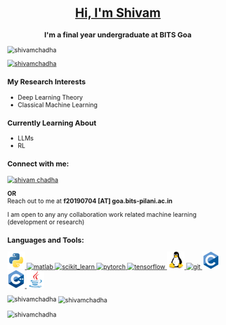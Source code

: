 <h1 align="center"><a href="https://shivamchadha.github.io">Hi, I'm Shivam</a></h1>
<h3 align="center">I'm a final year undergraduate at BITS Goa</h3>



<p align="left"> <img src="https://komarev.com/ghpvc/?username=shivamchadha&label=Profile%20views&color=0e75b6&style=flat" alt="shivamchadha" /> </p>

<p align="left"> <a href="https://github.com/ryo-ma/github-profile-trophy"><img src="https://github-profile-trophy.vercel.app/?username=shivamchadha" alt="shivamchadha" /></a> </p>

### My Research Interests
- Deep Learning Theory
- Classical Machine Learning

### Currently Learning About
- LLMs
- RL



<h3 align="left">Connect with me:</h3>
<p align="left">
<a href="https://www.linkedin.com/in/shivamchadha/" target="blank"><img align="center" src="https://raw.githubusercontent.com/rahuldkjain/github-profile-readme-generator/master/src/images/icons/Social/linked-in-alt.svg" alt="shivam chadha" height="30" width="40" /></a>

**OR**  
Reach out to me at **f20190704 [AT] goa.bits-pilani.ac.in**

I am open to any any collaboration work related machine learning (development or research)
</p>

<h3 align="left">Languages and Tools:</h3>
<p align="left"> 
<a href="https://www.python.org" target="_blank" rel="noreferrer"> <img src="https://raw.githubusercontent.com/devicons/devicon/master/icons/python/python-original.svg" alt="python" width="40" height="40"/> </a> 
<a href="https://www.mathworks.com/products/matlab.html" target="_blank" rel="noreferrer"> <img src="https://cdn.jsdelivr.net/gh/devicons/devicon@latest/icons/matlab/matlab-original.svg" alt="matlab" width="40" height="40"/> </a> 
<a href="https://scikit-learn.org/" target="_blank" rel="noreferrer"> <img src="https://upload.wikimedia.org/wikipedia/commons/0/05/Scikit_learn_logo_small.svg" alt="scikit_learn" width="40" height="40"/> </a> 
<a href="https://pytorch.org/" target="_blank" rel="noreferrer"> <img src="https://www.vectorlogo.zone/logos/pytorch/pytorch-icon.svg" alt="pytorch" width="40" height="40"/> </a> 
<a href="https://www.tensorflow.org" target="_blank" rel="noreferrer"> <img src="https://www.vectorlogo.zone/logos/tensorflow/tensorflow-icon.svg" alt="tensorflow" width="40" height="40"/> </a>
<a href="https://www.linux.org/" target="_blank" rel="noreferrer"> <img src="https://raw.githubusercontent.com/devicons/devicon/master/icons/linux/linux-original.svg" alt="linux" width="40" height="40"/> </a> 
<a href="https://git-scm.com/" target="_blank" rel="noreferrer"> <img src="https://www.vectorlogo.zone/logos/git-scm/git-scm-icon.svg" alt="git" width="40" height="40"/> </a> 
<a href="https://www.cprogramming.com/" target="_blank" rel="noreferrer"> <img src="https://raw.githubusercontent.com/devicons/devicon/master/icons/c/c-original.svg" alt="c" width="40" height="40"/> </a> 
<a href="https://www.w3schools.com/cpp/" target="_blank" rel="noreferrer"> <img src="https://raw.githubusercontent.com/devicons/devicon/master/icons/cplusplus/cplusplus-original.svg" alt="cplusplus" width="40" height="40"/> </a> 
<a href="https://www.java.com" target="_blank" rel="noreferrer"> <img src="https://raw.githubusercontent.com/devicons/devicon/master/icons/java/java-original.svg" alt="java" width="40" height="40"/> </a> 

 </p>

<p><img align="left" src="https://github-readme-stats.vercel.app/api/top-langs?username=shivamchadha&show_icons=true&locale=en&layout=compact" alt="shivamchadha" /></p>

<p>&nbsp;<img align="center" src="https://github-readme-stats.vercel.app/api?username=shivamchadha&show_icons=true&locale=en" alt="shivamchadha" /></p>

<p><img align="center" src="https://github-readme-streak-stats.herokuapp.com/?user=shivamchadha&" alt="shivamchadha" /></p>